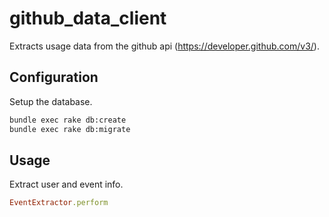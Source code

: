 # github_data_client

Extracts usage data from the github api (https://developer.github.com/v3/).

## Configuration

Setup the database.

```` sh
bundle exec rake db:create
bundle exec rake db:migrate
````

## Usage

Extract user and event info.

```` rb
EventExtractor.perform
````
